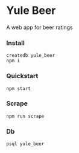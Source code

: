 # Yule Beer
A web app for beer ratings

### Install
```
createdb yule_beer
npm i
```

### Quickstart
```
npm start
```

### Scrape
```
npm run scrape
```

### Db
```
psql yule_beer
```
